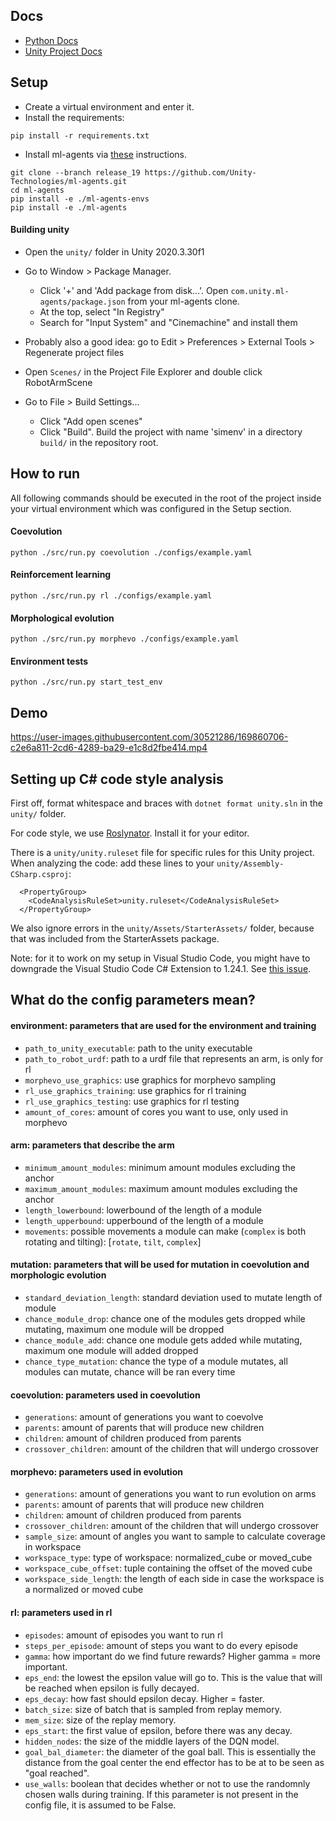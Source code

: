 
## Docs

- [Python Docs](https://smessie.github.io/SELab3-2022-01/python/annotated.html)
- [Unity Project Docs](https://smessie.github.io/SELab3-2022-01/unity/)


## Setup

- Create a virtual environment and enter it.
- Install the requirements:
```
pip install -r requirements.txt
```

- Install ml-agents via [these](https://github.com/Unity-Technologies/ml-agents/blob/release_19_docs/docs/Installation.md) instructions.
```
git clone --branch release_19 https://github.com/Unity-Technologies/ml-agents.git
cd ml-agents
pip install -e ./ml-agents-envs
pip install -e ./ml-agents
```

#### Building unity

- Open the `unity/` folder in Unity 2020.3.30f1

- Go to Window > Package Manager.
  + Click '+' and 'Add package from disk...'. Open `com.unity.ml-agents/package.json` from your ml-agents clone.
  + At the top, select "In Registry"
  + Search for "Input System" and "Cinemachine" and install them

- Probably also a good idea: go to Edit > Preferences > External Tools > Regenerate project files

- Open `Scenes/` in the Project File Explorer and double click RobotArmScene

- Go to File > Build Settings...
  + Click "Add open scenes"
  + Click "Build". Build the project with name 'simenv' in a directory `build/` in the repository root.

## How to run
All following commands should be executed in the root of the project inside your virtual environment which was configured in the Setup section.

#### Coevolution
```
python ./src/run.py coevolution ./configs/example.yaml
```

#### Reinforcement learning
```
python ./src/run.py rl ./configs/example.yaml
```

#### Morphological evolution
```
python ./src/run.py morphevo ./configs/example.yaml
```

#### Environment tests
```
python ./src/run.py start_test_env
```

## Demo


https://user-images.githubusercontent.com/30521286/169860706-c2e6a811-2cd6-4289-ba29-e1c8d2fbe414.mp4


## Setting up C# code style analysis

First off, format whitespace and braces with `dotnet format unity.sln` in the `unity/` folder.

For code style, we use [Roslynator](https://github.com/JosefPihrt/Roslynator). Install it for your editor.

There is a `unity/unity.ruleset` file for specific rules for this Unity project.
When analyzing the code: add these lines to your `unity/Assembly-CSharp.csproj`:
```
  <PropertyGroup>
    <CodeAnalysisRuleSet>unity.ruleset</CodeAnalysisRuleSet>
  </PropertyGroup>
```
We also ignore errors in the `unity/Assets/StarterAssets/` folder, because that was included from the StarterAssets package.

Note: for it to work on my setup in Visual Studio Code, you might have to downgrade the Visual Studio Code C# Extension to 1.24.1. See [this issue](https://github.com/OmniSharp/omnisharp-vscode/issues/5160).


## What do the config parameters mean?
#### environment: parameters that are used for the environment and training
  - `path_to_unity_executable`: path to the unity executable
  - `path_to_robot_urdf`: path to a urdf file that represents an arm, is only for rl
  - `morphevo_use_graphics`: use graphics for morphevo sampling
  - `rl_use_graphics_training`: use graphics for rl training
  - `rl_use_graphics_testing`: use graphics for rl testing
  - `amount_of_cores`: amount of cores you want to use, only used in morphevo

#### arm: parameters that describe the arm
  - `minimum_amount_modules`: minimum amount modules excluding the anchor
  - `maximum_amount_modules`: maximum amount modules excluding the anchor
  - `length_lowerbound`: lowerbound of the length of a module
  - `length_upperbound`: upperbound of the length of a module
  - `movements`: possible movements a module can make (`complex` is both rotating and tilting): [`rotate`, `tilt`, `complex`]

#### mutation: parameters that will be used for mutation in coevolution and morphologic evolution
  - `standard_deviation_length`: standard deviation used to mutate length of module
  - `chance_module_drop`: chance one of the modules gets dropped while mutating, maximum one module will be dropped
  - `chance_module_add`: chance one module gets added while mutating, maximum one module will added dropped
  - `chance_type_mutation`: chance the type of a module mutates, all modules can mutate, chance will be ran every time

#### coevolution: parameters used in coevolution
  - `generations`: amount of generations you want to coevolve
  - `parents`: amount of parents that will produce new children
  - `children`: amount of children produced from parents
  - `crossover_children`: amount of the children that will undergo crossover

#### morphevo: parameters used in evolution
  - `generations`: amount of generations you want to run evolution on arms
  - `parents`: amount of parents that will produce new children
  - `children`: amount of children produced from parents
  - `crossover_children`: amount of the children that will undergo crossover
  - `sample_size`: amount of angles you want to sample to calculate coverage in workspace
  - `workspace_type`: type of workspace: normalized_cube or moved_cube
  - `workspace_cube_offset`: tuple containing the offset of the moved cube
  - `workspace_side_length`: the length of each side in case the workspace is a normalized or moved cube


#### rl: parameters used in rl
  - `episodes`: amount of episodes you want to run rl
  - `steps_per_episode`: amount of steps you want to do every episode
  - `gamma`: how important do we find future rewards? Higher gamma = more important.
  - `eps_end`: the lowest the epsilon value will go to. This is the value that will be reached when epsilon is fully decayed.
  - `eps_decay`: how fast should epsilon decay. Higher = faster.
  - `batch_size`: size of batch that is sampled from replay memory.
  - `mem_size`: size of the replay memory.
  - `eps_start`: the first value of epsilon, before there was any decay.
  - `hidden_nodes`: the size of the middle layers of the DQN model.
  - `goal_bal_diameter`: the diameter of the goal ball. This is essentially the distance from the goal center the end effector has to be at to be seen as "goal reached".
  - `use_walls`: boolean that decides whether or not to use the randomnly chosen walls during training. If this parameter is not present in the config file, it is assumed to be False.
